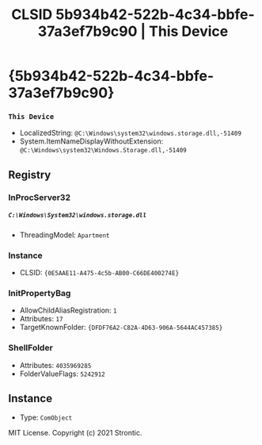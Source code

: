﻿---
title: "CLSID 5b934b42-522b-4c34-bbfe-37a3ef7b9c90 | This Device"
excerpt: What is COM-Object CLSID 5b934b42-522b-4c34-bbfe-37a3ef7b9c90?
---

# {5b934b42-522b-4c34-bbfe-37a3ef7b9c90}

### `This Device`
* LocalizedString: `@C:\Windows\system32\windows.storage.dll,-51409`
* System.ItemNameDisplayWithoutExtension: `@C:\Windows\system32\Windows.Storage.dll,-51409`

## Registry


### InProcServer32

##### `C:\Windows\System32\windows.storage.dll`
* ThreadingModel: `Apartment`

### Instance

* CLSID: `{0E5AAE11-A475-4c5b-AB00-C66DE400274E}`

### InitPropertyBag

* AllowChildAliasRegistration: `1`
* Attributes: `17`
* TargetKnownFolder: `{DFDF76A2-C82A-4D63-906A-5644AC457385}`

### ShellFolder

* Attributes: `4035969285`
* FolderValueFlags: `5242912`

## Instance

* Type: `ComObject`

MIT License. Copyright (c) 2021 Strontic.


